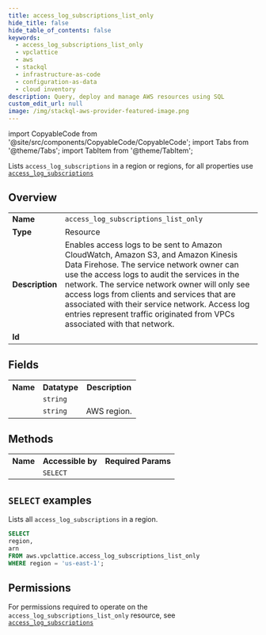 ```yaml
---
title: access_log_subscriptions_list_only
hide_title: false
hide_table_of_contents: false
keywords:
  - access_log_subscriptions_list_only
  - vpclattice
  - aws
  - stackql
  - infrastructure-as-code
  - configuration-as-data
  - cloud inventory
description: Query, deploy and manage AWS resources using SQL
custom_edit_url: null
image: /img/stackql-aws-provider-featured-image.png
---
```


import CopyableCode from '@site/src/components/CopyableCode/CopyableCode';
import Tabs from '@theme/Tabs';
import TabItem from '@theme/TabItem';

Lists <code>access_log_subscriptions</code> in a region or regions, for all properties use <a href="/services/serviceName/access_log_subscriptions/"><code>access_log_subscriptions</code></a>

## Overview
<table>
<tbody>
<tr><td><b>Name</b></td><td><code>access_log_subscriptions_list_only</code></td></tr>
<tr><td><b>Type</b></td><td>Resource</td></tr>
<tr><td><b>Description</b></td><td>Enables access logs to be sent to Amazon CloudWatch, Amazon S3, and Amazon Kinesis Data Firehose. The service network owner can use the access logs to audit the services in the network. The service network owner will only see access logs from clients and services that are associated with their service network. Access log entries represent traffic originated from VPCs associated with that network.</td></tr>
<tr><td><b>Id</b></td><td><CopyableCode code="aws.vpclattice.access_log_subscriptions_list_only" /></td></tr>
</tbody>
</table>

## Fields
<table>
<tbody>
<tr><th>Name</th><th>Datatype</th><th>Description</th></tr><tr><td><CopyableCode code="arn" /></td><td><code>string</code></td><td></td></tr>
<tr><td><CopyableCode code="region" /></td><td><code>string</code></td><td>AWS region.</td></tr>
</tbody>
</table>

## Methods

<table>
<tbody>
  <tr>
    <th>Name</th>
    <th>Accessible by</th>
    <th>Required Params</th>
  </tr>
  <tr>
    <td><CopyableCode code="list_resources" /></td>
    <td><code>SELECT</code></td>
    <td><CopyableCode code="region" /></td>
  </tr>
</tbody>
</table>

## `SELECT` examples
Lists all <code>access_log_subscriptions</code> in a region.
```sql
SELECT
region,
arn
FROM aws.vpclattice.access_log_subscriptions_list_only
WHERE region = 'us-east-1';
```


## Permissions

For permissions required to operate on the <code>access_log_subscriptions_list_only</code> resource, see <a href="/services/vpclattice/access_log_subscriptions/#permissions"><code>access_log_subscriptions</code></a>

